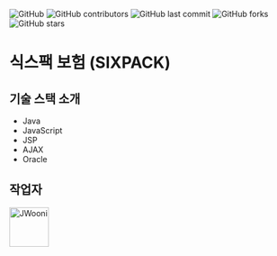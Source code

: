 ![GitHub](https://img.shields.io/github/license/SIXPACK-insurance/SIXPACK)
![GitHub contributors](https://img.shields.io/github/contributors/SIXPACK-insurance/SIXPACK)
![GitHub last commit](https://img.shields.io/github/last-commit/SIXPACK-insurance/SIXPACK)
![GitHub forks](https://img.shields.io/github/forks/SIXPACK-insurance/SIXPACK?style=social)
![GitHub stars](https://img.shields.io/github/stars/SIXPACK-insurance/SIXPACK?style=social)

# 식스팩 보험 (SIXPACK)

## 기술 스택 소개
- Java
- JavaScript
- JSP
- AJAX
- Oracle

## 작업자
<a href="https://github.com/JWooni">
    <img src="https://avatars2.githubusercontent.com/u/45754698?s=460&u=d13cb5f5bb10c17defdc1e1f97d341949cc8af6d&v=4" title="JWooni" width="70" height="70">
</a>

